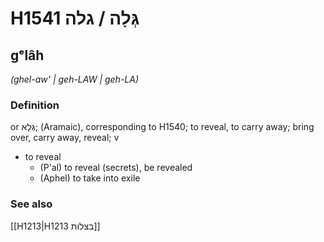 # H1541 גְּלָה / גלה

## gᵉlâh

_(ghel-aw' | ɡeh-LAW | ɡeh-LA)_

### Definition

or גְּלָא; (Aramaic), corresponding to H1540; to reveal, to carry away; bring over, carry away, reveal; v

- to reveal
  - (P'al) to reveal (secrets), be revealed
  - (Aphel) to take into exile

### See also

[[H1213|H1213 בצלות]]
